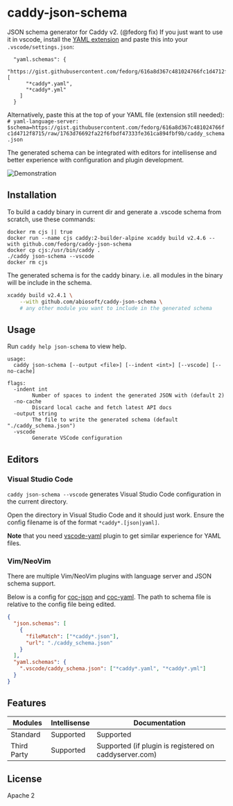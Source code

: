 # caddy-json-schema

JSON schema generator for Caddy v2. (@fedorg fix)
If you just want to use it in vscode, install the [YAML extension](https://marketplace.visualstudio.com/items?itemName=redhat.vscode-yaml) and paste this into your `.vscode/settings.json`:
```
  "yaml.schemas": {
    "https://gist.githubusercontent.com/fedorg/616a8d367c481024766fc1d4712f8715/raw/1763d76692fa22f6fbdf47333fe361ca894fbf9b/caddy_schema.json": [
      "*caddy*.yaml",
      "*caddy*.yml"
    ]
  }
```
Alternatively, paste this at the top of your YAML file (extension still needed):
`# yaml-language-server: $schema=https://gist.githubusercontent.com/fedorg/616a8d367c481024766fc1d4712f8715/raw/1763d76692fa22f6fbdf47333fe361ca894fbf9b/caddy_schema.json`

The generated schema can be integrated with editors for intellisense and better experience with configuration and plugin development.

![Demonstration](https://github.com/abiosoft/caddy-json-schema/blob/master/gif/schema.gif)

## Installation

To build a caddy binary in current dir and generate a .vscode schema from scratch, use these commands:
```
docker rm cjs || true
docker run --name cjs caddy:2-builder-alpine xcaddy build v2.4.6 --with github.com/fedorg/caddy-json-schema
docker cp cjs:/usr/bin/caddy .
./caddy json-schema --vscode
docker rm cjs
```

The generated schema is for the caddy binary. i.e. all modules in the binary will
be include in the schema.

```sh
xcaddy build v2.4.1 \
    --with github.com/abiosoft/caddy-json-schema \
    # any other module you want to include in the generated schema
```

## Usage

Run `caddy help json-schema` to view help.

```
usage:
  caddy json-schema [--output <file>] [--indent <int>] [--vscode] [--no-cache]

flags:
  -indent int
        Number of spaces to indent the generated JSON with (default 2)
  -no-cache
        Discard local cache and fetch latest API docs
  -output string
        The file to write the generated schema (default "./caddy_schema.json")
  -vscode
        Generate VSCode configuration
```

## Editors

### Visual Studio Code

`caddy json-schema --vscode` generates Visual Studio Code configuration in the current directory.

Open the directory in Visual Studio Code and it should just work.
Ensure the config filename is of the format `*caddy*.[json|yaml]`.

**Note** that you need [vscode-yaml](https://marketplace.visualstudio.com/items?itemName=redhat.vscode-yaml) plugin to get similar experience for YAML files.

### Vim/NeoVim

There are multiple Vim/NeoVim plugins with language server and JSON schema support.

Below is a config for [coc-json](https://github.com/neoclide/coc-json) and [coc-yaml](https://github.com/neoclide/coc-yaml). The path to schema file is relative to the config file being edited.

```json
{
  "json.schemas": [
    {
      "fileMatch": ["*caddy*.json"],
      "url": "./caddy_schema.json"
    }
  ],
  "yaml.schemas": {
    ".vscode/caddy_schema.json": ["*caddy*.yaml", "*caddy*.yml"]
  }
}
```

## Features

| Modules     | Intellisense | Documentation                                          |
| ----------- | ------------ | ------------------------------------------------------ |
| Standard    | Supported    | Supported                                              |
| Third Party | Supported    | Supported (if plugin is registered on caddyserver.com) |

## License

Apache 2

